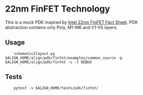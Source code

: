 # 22nm FinFET Technology
This is a mock PDK inspired by [Intel 22nm FinFET Fact Sheet](https://newsroom.intel.com/newsroom/wp-content/uploads/sites/11/2017/09/22-ffl-en-fact-sheet.pdf). PDK abstraction contains only Poly, M1-M6 and V1-V5 layers.

## Usage
```
    schematic2layout.py $ALIGN_HOME/align/pdk/finfet/examples/common_source -p $ALIGN_HOME/align/pdk/finfet -c -l DEBUG
```

## Tests
```
    pytest -v $ALIGN_HOME/tests/pdk/finfet/
```


